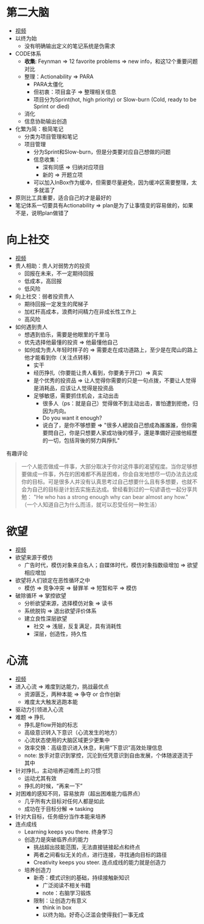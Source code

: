 # 第二大脑
* [视频](https://www.youtube.com/watch?v=5kNCcpM61eo)
* 以终为始
	* 没有明确输出定义的笔记系统是伪需求
* CODE体系
	* **收集**: Feynman => 12 favorite problems => new info，和这12个重要问题对比
	* 整理：Actionability => PARA
		* PARA太僵化
		* 但初衷：项目盒子 => 整理相关信息
		* 项目分为Sprint(hot, high priority) or Slow-burn (Cold, ready to be Sprint or died)
	* 消化
	* 信息协助输出创造
* 化繁为简：极简笔记
	* 分类为项目管理和笔记
	* 项目管理
		* 分为Sprint和Slow-burn，但是分类要对应自己想做的问题
		* 信息收集：
			* 深有同感 => 归纳对应项目
			* 新的 => 开题立项
		* 可以加入InBox作为缓冲，但需要尽量避免，因为缓冲区需要整理，太多就滥了
* 原则比工具重要，适合自己的才是最好的
* 笔记体系一切要具有Actionability => plan是为了让事情变的容易做的，如果不是，说明plan做错了

# 向上社交
* [视频](https://www.youtube.com/watch?v=zUcU-B-bfrg)
* 贵人相助：贵人对弱势方的投资
	* 回报在未来，不一定期待回报
	* 低成本，高回报
	* 低风险
* 向上社交：弱者投资贵人
	* 期待回报一定发生的爬梯子
	* 加杠杆高成本，浪费时间精力在非成长性工作上
	* 高风险
* 如何遇到贵人
	* 想遇到伯乐，需要是他眼里的千里马
	* 优先选择他最懂的投资 => 他最懂他自己
	* 如何成为贵人年轻时样子的 => 需要走在成功道路上，至少是在爬山的路上他才能看到你（关注点转移）
		* 实干
		* 经历挣扎（你要能让贵人看到，你要勇于开口）=> 真实
		* 是个优秀的投资品 => 让人觉得你需要的只是一句点拨，不要让人觉得是消耗品，应该让人觉得是投资品
		* 足够敏感，需要抓住机会，主动出击
			* 很多人（ps：就是自己）觉得做不到主动出击，害怕遭到拒绝，归因为内向。
			* Do you want it enough?
			* 说白了，是你不够想要 => "很多人總說自己想成為誰誰誰，但你需要問自己，你是只想要人家成功後的樣子，還是準備好迎接他經歷的一切，包括背後的努力與掙扎"

有趣评论
> 一个人能否做成一件事，大部分取决于你对这件事的渴望程度。当你足够想要做成一件事，外在的困难都不再是困难，你会自发地想尽一切办法去达成你的目标。可是很多人并没有认真思考过自己想要什么且有多想要，也就不会为自己的目标是计划去实施去达成。曾经看到过的一句谚语也一起分享共勉： "He who has a strong enough why can bear almost any how." （一个人知道自己为什么而活，就可以忍受任何一种生活）

# 欲望
* [视频](https://www.youtube.com/watch?v=kSLg9PmvslY)
* 欲望来源于模仿
	* 广告时代，模仿对象来自名人；自媒体时代，模仿对象指数级增加 => 欲望相应增加
* 欲望将人们锁定在恶性循环之中
	* 模仿 => 竞争冲突 => 替罪羊 => 短暂和平 => 模仿
* 破除循环 => 掌控欲望
	* 分析欲望来源，选择模仿对象 => 读书
	* 系统脱钩 => 退出欲望评价体系
	* 建立良性深层欲望
		* 社交 => 浅层，反复满足，具有消耗性
		* 深层，创造性，持久性

# 心流
* [视频](https://www.youtube.com/watch?v=d_eSeA2qPVc)
* 进入心流 => 难度到达能力，挑战最优点
	* 资源匮乏，两种本能 => 争夺 or 合作创新
	* 难度太大触发逃跑本能
* 驱动力引领进入心流
* 难题 => 挣扎
	* 挣扎是flow开始的标志
	* 高级意识转入下意识（心流发生的地方）
	* 心流状态使用的大脑区域更少更集中
	* 效率交换：高级意识进入休息，利用“下意识”高效处理信息
	* note: 放手对意识到掌控，沉沦到任凭意识到自由发展，个体随波逐流于其中
* 针对挣扎，主动培养迎难而上的习惯
	* 运动尤其有效
	* 挣扎的时候，“再来一下”
* 对困难的感知不同，容易放弃（超出困难能力临界点）
	* 几乎所有大目标对任何人都是如此
	* 成功在于目标分解 => tasking
* 针对大目标，任务细分当作本能来培养
* 连点成线
	* Learning keeps you there. 终身学习
	* 创造力是突破临界点的能力
		* 挑战超出技能范围，无法直接链接起点和终点
		* 两者之间看似无关的点，进行连接，寻找通向目标的路径
		* Creativity keeps you steer. 连点成线的能力就是创造力
	* 培养创造力
		* 新奇：模式识别的基础，持续接触新知识
			* 广泛阅读不相关书籍
			* note：右脑学习锻炼
		* 限制：让创造力有意义
			* think in box
			* 以终为始。好奇心泛滥会使得我们一事无成